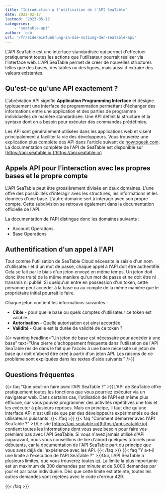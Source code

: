 ```yaml
---
title: "Introduction à l'utilisation de l'API SeaTable"
date: 2023-02-17
lastmod: '2023-05-12'
categories:
    - 'seatable-api'
author: 'cdb'
url: '/fr/aide/einfuehrung-in-die-nutzung-der-seatable-api'
---
```


L'API SeaTable est une interface standardisée qui permet d'effectuer pratiquement toutes les actions que l'utilisateur pourrait réaliser via l'interface web. L'API SeaTable permet de créer de nouvelles structures telles que des bases, des tables ou des lignes, mais aussi d'extraire des valeurs existantes.

## Qu'est-ce qu'une API exactement ?

L'abréviation API signifie **Application Programming Interface** et désigne typiquement une interface de programmation permettant d'échanger des informations entre une application et des parties de programme individuelles de manière standardisée. Une API définit la structure et la syntaxe dont on a besoin pour exécuter des commandes prédéfinies.

Les API sont généralement utilisées dans les applications web et visent principalement à faciliter la vie des développeurs. Vous trouverez une explication plus complète des API dans l'article suivant de [howtogeek.com](https://www.howtogeek.com/343877/what-is-an-api/). La documentation complète de l'API de SeaTable est disponible sur [https://api.seatable.io.](https://api.seatable.io)

## Appels API pour l'interaction avec les propres bases et le propre compte

L'API SeaTable peut être grossièrement divisée en deux domaines. L'une offre des possibilités d'interagir avec les structures, les informations et les données d'une base. L'autre domaine sert à interagir avec son propre compte. Cette subdivision se retrouve également dans la documentation officielle de l'API.

La documentation de l'API distingue donc les domaines suivants :

- Account Operations
- Base Operations

## Authentification d'un appel à l'API

Tout comme l'utilisation de SeaTable Cloud nécessite la saisie d'un nom d'utilisateur et d'un mot de passe, chaque appel à l'API doit être authentifié. Cela se fait par le biais d'un jeton envoyé en même temps. Un jeton doit donc être traité de la même manière qu'un mot de passe et ne doit être ni transmis ni publié. Si quelqu'un entre en possession d'un token, cette personne peut accéder à la base ou au compte de la même manière que le propriétaire initial pourrait le faire.

Chaque jeton contient les informations suivantes :

- **Cible** - pour quelle base ou quels comptes d'utilisateur ce token est valable.
- **Autorisation** - Quelle autorisation est ainsi accordée.
- **Validité** - Quelle est la durée de validité de ce token ?

{{< warning headline="Un jeton de base est nécessaire pour accéder à une base" text="Une pierre d'achoppement fréquente dans l'utilisation de l'API SeaTable réside dans le fait que l'accès à une base nécessite un jeton de base qui doit d'abord être créé à partir d'un jeton API. Les raisons de ce problème sont expliquées dans les textes d'aide suivants." />}}

## Questions fréquentes

{{< faq "Que peut-on faire avec l'API SeaTable ?" >}}L'API de SeaTable offre pratiquement toutes les fonctions que vous pourriez exécuter via un navigateur web. Dans certains cas, l'utilisation de l'API est même plus efficace, car vous pouvez programmer des activités répétitives une fois et les exécuter à plusieurs reprises. Mais en principe, il faut dire qu'une interface API n'est utilisée que par des développeurs expérimentés ou des utilisateurs puissants.
{{< /faq >}}
{{< faq "Comment démarrer avec l'API SeaTable ?" >}}Le site [https://api.seatable.io](https://api.seatable.io) contient toutes les informations dont vous avez besoin pour faire vos premiers pas avec l'API SeaTable. Si vous n'avez jamais utilisé d'API auparavant, nous vous conseillons de lire d'abord quelques tutoriels pour débutants, car la documentation de l'API SeaTable part du principe que vous avez déjà de l'expérience avec les API.
{{< /faq >}}
{{< faq "Y a-t-il une limite à l'exécution de l'API SeaTable ?" >}}Oui, l'API SeaTable a plusieurs limites, que vous trouverez toutes [ici](https://api.seatable.io/reference/limits). La limite la plus importante est un maximum de 300 demandes par minute et de 5.000 demandes par jour et par base individuelle. Dès que cette limite est atteinte, toutes les autres demandes sont rejetées avec le code d'erreur 429.

{{< /faq >}}
